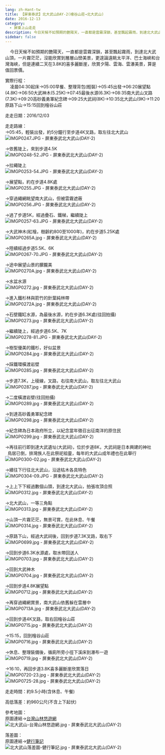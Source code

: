 ```yaml
---
lang: zh-Hant-tw
title: 【屏東泰武】北大武山DAY-2(檜谷山莊→北大武山)
date: 2016-12-13
category: 
  - 屏東上山走走
description: 今日天候不如預期的艷陽天，一直都是雲霧深鎖，甚至飄起霧雨，到達北大武山頂，一片霧茫茫，沒能欣賞到層層山巒美景，更遑論遠眺太平洋、巴士海峽和台灣海峽，但是連續二天在3.8K的喜多麗斷崖，欣賞夕陽、雲海、雲瀑美景，算是值回票價。
sidebar: false
---
```


    今日天候不如預期的艷陽天，一直都是雲霧深鎖，甚至飄起霧雨，到達北大武山頂，一片霧茫茫，沒能欣賞到層層山巒美景，更遑論遠眺太平洋、巴士海峽和台灣海峽，但是連續二天在3.8K的喜多麗斷崖，欣賞夕陽、雲海、雲瀑美景，算是值回票價。

實際行程：  
    凌晨04:30起床→05:00早餐、整理背包(輕裝)→05:45出發→06:20展望點(4.8K)→06:50大武神木(5.25K)→07:45最後水源(6.3K)→08:35南大武山叉路(7.3K)→09:20高砂義勇軍紀念碑→09:25大武祠(8K)→10:35北大武山(9K)→11:20原路下山→15:15回到檜谷山莊

走走日期：2016/12/03

走走路線：  
→05:45，輕裝出發，約5分鐘行至步道4K叉路，取左往北大武山  
![IMGP0247.JPG - 屏東泰武北大武山(DAY-2)](image/1147347135_l.jpg)

→依舊陡上，來到步道4.5K  
![IMGP0248-52.JPG - 屏東泰武北大武山(DAY-2)](image/1147346865_l.jpg)

→拉繩陡上  
![IMGP0253-54.JPG - 屏東泰武北大武山(DAY-2)](image/1147347726_l.jpg)

→展望點，約在步道4.8K處  
![IMGP0255.JPG - 屏東泰武北大武山(DAY-2)](image/1147346671_l.jpg)

→穿過繩網眺望南大武山，但被雲霧遮蔽  
![IMGP0256.JPG - 屏東泰武北大武山(DAY-2)](image/1147345980_l.jpg)

→過了步道5K，經過疊石、鐵梯，繼續陡上  
![IMGP0257-63.JPG - 屏東泰武北大武山(DAY-2)](image/1147347423_l.jpg)

→大武神木(紅檜，樹齡約800至1000年)，約在步道5.25K處  
![IMGP0265A.jpg - 屏東泰武北大武山(DAY-2)](image/1147347424_l.jpg)

→陸續經過步道5.5K、6K  
![IMGP0267-70.JPG - 屏東泰武北大武山(DAY-2)](image/1147347530_l.jpg)

→途中展望山景的朦朧美  
![IMGP0270A.jpg - 屏東泰武北大武山(DAY-2)](image/1147347727_l.jpg)

→水盆水源  
![IMGP0272.jpg - 屏東泰武北大武山(DAY-2)](image/1147346672_l.jpg)

→進入鐵杉林與箭竹的針葉純林帶  
![IMGP0272A.jpg - 屏東泰武北大武山(DAY-2)](image/1147346866_l.jpg)

→石壁鐵缸水源，為最後水源，約在步道6.3K處(往回拍攝)  
![IMGP0273.jpg - 屏東泰武北大武山(DAY-2)](image/1147348218_l.jpg)

→繼續陡上，經過步道6.5K、7K  
![IMGP0278-81.JPG - 屏東泰武北大武山(DAY-2)](image/1147345981_l.jpg)

→樹型優美的鐵杉，好似盆景  
![IMGP0284.jpg - 屏東泰武北大武山(DAY-2)](image/1147348220_l.jpg)

→踩鐵環橫渡岩壁  
![IMGP0285.jpg - 屏東泰武北大武山(DAY-2)](image/1147345982_l.jpg)

→步道7.3K，上稜線，叉路，右往南大武山，取左往北大武山  
![IMGP0287.jpg - 屏東泰武北大武山(DAY-2)](image/1147346796_l.jpg)

→二度橫渡岩壁(往回拍攝)  
![IMGP0289.jpg - 屏東泰武北大武山(DAY-2)](image/1147347137_l.jpg)

→到達高砂義勇軍紀念碑  
![IMGP0298.jpg - 屏東泰武北大武山(DAY-2)](image/1147347425_l.jpg)

→紀念碑為日本政府所立，以紀念當年徵召出征南洋的原住民  
![IMGP0299.jpg - 屏東泰武北大武山(DAY-2)](image/1147346797_l.jpg)

→再往前行即到達大武遺址(大武祠)，位於步道8K，大武祠是日本興建的神社  
  鳥居已倒，排灣族人在此祭祀祖靈，每年的大武山成年禮也在此舉行  
![IMGP0300-02.jpg - 屏東泰武北大武山(DAY-2)](image/1147347532_l.jpg)

→續往下行往北大武山，沿途枯木各具特色  
![IMGP0304-09.JPG - 屏東泰武北大武山(DAY-2)](image/1147346868_l.jpg)

→上上下下經過數個山頭，到達北大武山，拍張攻頂合照  
![IMGP0312.jpg - 屏東泰武北大武山(DAY-2)](image/1147347533_l.jpg)

→北大武山，一等三角點  
![IMGP0313.jpg - 屏東泰武北大武山(DAY-2)](image/1147345983_l.jpg)

→山頂一片霧茫茫，無景可賞，在此休息、午餐  
![IMGP0314.jpg - 屏東泰武北大武山(DAY-2)](image/1147348124_l.jpg)

→原路下山，經過大武祠後，回到步道7.3K叉路，取右下  
![IMGP0699.jpg - 屏東泰武北大武山(DAY-2)](image/1147347534_l.jpg)

→回到步道6.3K水源處，取水帶回送人  
![IMGP0703.jpg - 屏東泰武北大武山(DAY-2)](image/1147347140_l.jpg)

→回到大武神木  
![IMGP0704.jpg - 屏東泰武北大武山(DAY-2)](image/1147348126_l.jpg)

→回到步道4.8K展望點  
![IMGP0712.jpg - 屏東泰武北大武山(DAY-2)](image/1147348127_l.jpg)

→再穿過繩網賞景，南大武山依舊躲在雲層中  
![IMGP0713A.jpg - 屏東泰武北大武山(DAY-2)](image/1147348128_l.jpg)

→回到步道4K叉路，取右回檜谷山莊  
![IMGP0715.jpg - 屏東泰武北大武山(DAY-2)](image/1147347142_l.jpg)

→15:15，回到檜谷山莊  
![IMGP0716.jpg - 屏東泰武北大武山(DAY-2)](image/1147347248_l.jpg)

→休息、整理裝備後，循廁所旁小徑下溪床到瀑布一遊  
![IMGP0719.jpg - 屏東泰武北大武山(DAY-2)](image/1147348020_l.jpg)

→16:10，再回步道3.8K喜多麗斷崖欣賞落日  
![IMGP0720-23.jpg - 屏東泰武北大武山(DAY-2)](image/1147347144_l.jpg)  
![IMGP0725-28.jpg - 屏東泰武北大武山(DAY-2)](image/1147348130_l.jpg)

走走時間：約9.5小時(含休息、午餐)

高低落差：約960公尺(不含上下起伏)

參考地圖：  
原圖連結→[台灣山林悠遊網](http://recreation.forest.gov.tw/rt/RT_2_1.aspx?TR_ID=119)  
![北大武山-台灣山林悠遊網.jpg - 屏東泰武北大武山(DAY-2)](image/1147347732_l.jpg)

落差圖：  
原圖連結→[健行筆記](http://tw.hiking.biji.co/index.php?q=news&act=info&id=2642)  
![北大武山落差圖-健行筆記.jpg - 屏東泰武北大武山(DAY-2)](image/1147347434_l.jpg)